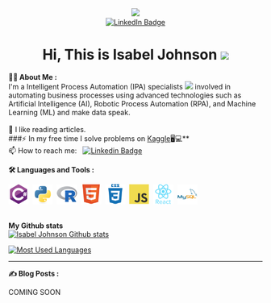 <div id="header" align="center">
  <img src="https://media.giphy.com/media/L1R1tvI9svkIWwpVYr/giphy.gif" width="200"/>
</div>
<div id="badges" align="center">
  <a href="https://www.linkedin.com/in/isabeljohnson06">
    <img src="https://img.shields.io/badge/LinkedIn-blue?style=for-the-badge&logo=linkedin&logoColor=white" alt="LinkedIn Badge"/>
  </a>
</div>
<h1 align="center">Hi, This is Isabel Johnson <img src="https://media.giphy.com/media/hvRJCLFzcasrR4ia7z/giphy.gif" width="40"></h1>

**👩‍💻  About Me :**
<br/>
I'm a Intelligent Process Automation (IPA) specialists <img src="https://media.giphy.com/media/WUlplcMpOCEmTGBtBW/giphy.gif" width="30"> involved in automating business processes using advanced technologies such as Artificial Intelligence (AI), Robotic Process Automation (RPA), and Machine Learning (ML) and make data speak.
<br />
<br/>
🌱 I like reading articles.
<br />
###⚡ In my free time I solve problems on [Kaggle](https://www.kaggle.com/isabeljohnson001)🖥💻**
<br />
📫 How to reach me: &nbsp; [![Linkedin Badge](https://img.shields.io/badge/-johnson-blue?style=flat&logo=Linkedin&logoColor=white)](https://www.linkedin.com/in/isabeljohnson06)

**🛠  Languages and Tools :**
<br/>
<div>
  <img src="https://github.com/devicons/devicon/blob/master/icons/csharp/csharp-original.svg"  title="C#" alt="C#" width="40" height="40"/>&nbsp;
  <img src="https://github.com/devicons/devicon/blob/master/icons/python/python-original.svg"  title="Python" alt="Python" width="40" height="40"/>&nbsp;
  <img src="https://github.com/devicons/devicon/blob/master/icons/r/r-original.svg"  title="R" alt="R" width="40" height="40"/>&nbsp;
  <img src="https://github.com/devicons/devicon/blob/master/icons/html5/html5-original.svg" title="HTML5" alt="HTML" width="40" height="40"/>&nbsp;
  <img src="https://github.com/devicons/devicon/blob/master/icons/css3/css3-plain-wordmark.svg"  title="CSS3" alt="CSS" width="40" height="40"/>&nbsp;
  <img src="https://github.com/devicons/devicon/blob/master/icons/javascript/javascript-original.svg" title="JavaScript" alt="JavaScript" width="40" height="40"/>&nbsp;
  <img src="https://github.com/devicons/devicon/blob/master/icons/react/react-original-wordmark.svg" title="React" alt="React" width="40" height="40"/>&nbsp;
  <img src="https://github.com/devicons/devicon/blob/master/icons/mysql/mysql-original-wordmark.svg" title="MySQL"  alt="MySQL" width="40" height="40"/>&nbsp;
</div>
<br/>

**My Github stats**
<br/>
[![Isabel Johnson Github stats](https://github-readme-stats.vercel.app/api?username=isabeljohnson001)](https://github.com/isabeljohnson001/github-readme-stats)

[![Most Used Languages](https://github-readme-stats.vercel.app/api/top-langs/?username=isabeljohnson001&layout=compact)](https://github.com/isabeljohnson001/github-readme-stats)

-----

**✍️ Blog Posts :**

COMING SOON



